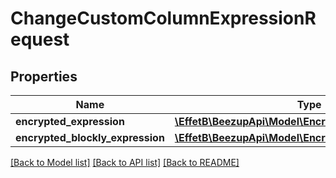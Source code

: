 # ChangeCustomColumnExpressionRequest

## Properties
Name | Type | Description | Notes
------------ | ------------- | ------------- | -------------
**encrypted_expression** | [**\EffetB\BeezupApi\Model\EncryptedExpression**](EncryptedExpression.md) |  | 
**encrypted_blockly_expression** | [**\EffetB\BeezupApi\Model\EncryptedBlocklyExpression**](EncryptedBlocklyExpression.md) |  | 

[[Back to Model list]](../README.md#documentation-for-models) [[Back to API list]](../README.md#documentation-for-api-endpoints) [[Back to README]](../README.md)


